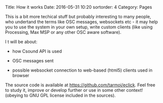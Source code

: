 Title: How it works
Date: 2016-05-31 10:20
sortorder: 4
Category: Pages


This is a bit more techical stuff but probably interesting to many people, who undertand the terms like OSC messages, websockets etc - it may help you to use the system in your own setup, write custom clients (like using Processing, Max MSP or any other OSC aware software).

I t will be about:

* how Csound API is used

* OSC messages sent

* possible websocket connection to web-based (html5) clients used in browser

The source code is available at <https://github.com/tarmoj/eclick>. Feel free to study it, improve or develop further or use in some other context! (obeying to GNU GPL license included in the sources).